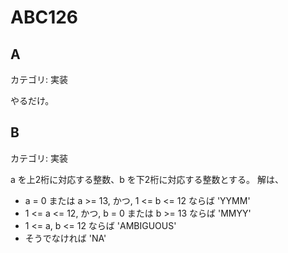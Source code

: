 # ABC126

## A
カテゴリ: 実装

やるだけ。

## B
カテゴリ: 実装

a を上2桁に対応する整数、b を下2桁に対応する整数とする。
解は、

* a = 0 または a >= 13, かつ, 1 <= b <= 12 ならば 'YYMM'
* 1 <= a <= 12, かつ, b = 0 または b >= 13 ならば 'MMYY'
* 1 <= a, b <= 12 ならば 'AMBIGUOUS'
* そうでなければ 'NA'
